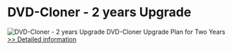 # DVD-Cloner - 2 years Upgrade
![DVD-Cloner - 2 years Upgrade](https://mycommerce.akamaized.net/api/pimages/P300863415/BIG/300863415.JPG)
DVD-Cloner Upgrade Plan for Two Years
[>> Detailed information](https://secure.shareit.com/shareit/product.html?productid=300863415&affiliateid=200057808)
